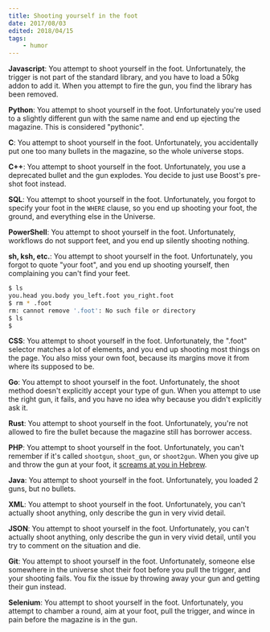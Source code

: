 ```yaml
---
title: Shooting yourself in the foot
date: 2017/08/03
edited: 2018/04/15
tags:
    - humor
---
```


**Javascript**: You attempt to shoot yourself in the foot. Unfortunately, the
trigger is not part of the standard library, and you have to load a 50kg addon
to add it. When you attempt to fire the gun, you find the library has been
removed.

**Python**: You attempt to shoot yourself in the foot. Unfortunately you're
used to a slightly different gun with the same name and end up ejecting the
magazine. This is considered "pythonic".

**C**: You attempt to shoot yourself in the foot. Unfortunately, you
accidentally put one too many bullets in the magazine, so the whole universe
stops.

**C++**: You attempt to shoot yourself in the foot. Unfortunately, you use a
deprecated bullet and the gun explodes. You decide to just use Boost's pre-shot
foot instead.

**SQL**: You attempt to shoot yourself in the foot. Unfortunately, you forgot
to specify your foot in the `WHERE` clause, so you end up shooting your foot,
the ground, and everything else in the Universe.

**PowerShell**: You attempt to shoot yourself in the foot. Unfortunately,
workflows do not support feet, and you end up silently shooting nothing.

**sh, ksh, etc.**: You attempt to shoot yourself in the foot. Unfortunately,
you forgot to quote "your foot", and you end up shooting yourself, then
complaining you can't find your feet.

```sh
$ ls
you.head you.body you_left.foot you_right.foot
$ rm * .foot
rm: cannot remove '.foot': No such file or directory
$ ls
$
```

**CSS**: You attempt to shoot yourself in the foot. Unfortunately, the ".foot"
selector matches a lot of elements, and you end up shooting most things on the
page. You also miss your own foot, because its margins move it from where its
supposed to be.

**Go**: You attempt to shoot yourself in the foot. Unfortunately, the shoot
method doesn't explicitly accept your type of gun. When you attempt to use the
right gun, it fails, and you have no idea why because you didn't explicitly ask
it.

**Rust**: You attempt to shoot yourself in the foot. Unfortunately, you're not
allowed to fire the bullet because the magazine still has borrower access.

**PHP**: You attempt to shoot yourself in the foot. Unfortunately, you can't
remember if it's called `shootgun`, `shoot_gun`, or `shoot2gun`. When you give
up and throw the gun at your foot, it
[screams at you in Hebrew](http://www.phpsadness.com/sad/1).

**Java**: You attempt to shoot yourself in the foot. Unfortunately, you loaded
2 guns, but no bullets.

**XML**: You attempt to shoot yourself in the foot. Unfortunately, you can't
actually shoot anything, only describe the gun in very vivid detail.

**JSON**: You attempt to shoot yourself in the foot. Unfortunately, you can't
actually shoot anything, only describe the gun in very vivid detail, until you
try to comment on the situation and die.

**Git**: You attempt to shoot yourself in the foot. Unfortunately, someone else
somewhere in the universe shot their foot before you pull the trigger, and your
shooting fails. You fix the issue by throwing away your gun and getting their
gun instead.

**Selenium**: You attempt to shoot yourself in the foot. Unfortunately, you
attempt to chamber a round, aim at your foot, pull the trigger, and wince in
pain before the magazine is in the gun.
